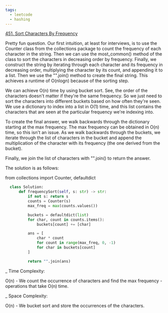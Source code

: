 ```yaml
---
tags:
  - leetcode
  - hashing
---
```


<a href="https://leetcode.com/problems/sort-characters-by-frequency/">
451. Sort Characters By Frequency</a>

Pretty fun question. Our first intuition, at least for interviews, is to use the
Counter class from the collections package to count the frequency of each
character in the string. Then we can use the most_common() method of the class
to sort the characters in decreasing order by frequency. Finally, we construct
the string by iterating through each character and its frequency in decreasing
order, multiplying the character by its count, and appending it to a list. Then
we use the "".join() method to create the final string. This achieves a runtime
of O(nlogn) because of the sorting step.

We can achieve O(n) time by using bucket sort. See, the order of the characters
doesn't matter if they're the same frequency. So we just need to sort the
characters into different buckets based on how often they're seen. We use a
dictionary to index into a list in O(1) time, and this list contains the
characters that are seen at the particular frequency we're indexing into.

To create the final answer, we walk backwards through the dictionary starting at
the max frequency. The max frequency can be obtained in O(n) time, so this isn't
an issue. As we walk backwards through the buckets, we iterate through the list
of characters in the bucket and append the multiplication of the character with
its frequency (the one derived from the bucket).

Finally, we join the list of characters with "".join() to return the answer.

The solution is as follows:

from collections import Counter, defaultdict

```python
  class Solution:
      def frequencySort(self, s: str) -> str:
          if not s: return s
          counts = Counter(s)
          max_freq = max(counts.values())

          buckets = defaultdict(list)
          for char, count in counts.items():
              buckets[count] += [char]

          ans = [
              char * count
              for count in range(max_freq, 0, -1)
              for char in buckets[count]
          ]

          return "".join(ans)
```

\_ Time Complexity:

O(n) - We count the occurrence of characters and find the max frequency -
operations that take O(n) time.

\_ Space Complexity:

O(n) - We bucket sort and store the occurrences of the characters.
